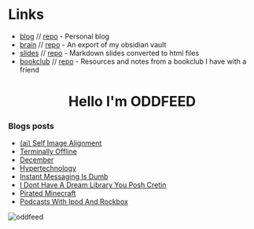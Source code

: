 # Links
- [blog](https://oddfeed.github.io/blog/) // [repo](https://github.com/oddfeed/blog) - Personal blog
- [brain](https://oddfeed.github.io/brain/index.html) // [repo](https://github.com/oddfeed/brain) - An export of my obsidian vault
- [slides](https://oddfeed.github.io/slides/) // [repo](https://github.com/oddfeed/slides) - Markdown slides converted to html files 
- [bookclub](https://oddfeed.github.io/bookclub/) // [repo](https://github.com/oddfeed/bookclub) - Resources and notes from a bookclub I have with a friend

<h1 align="center">Hello I'm ODDFEED</h1>

### Blogs posts
<!-- BLOG-POST-LIST:START -->
- [&lpar;ai&rpar; Self Image Alignment](https://oddfeed.github.io/blog/(AI)-self-image-alignment/)
- [Terminally Offline](https://oddfeed.github.io/blog/Terminally-offline/)
- [December](https://oddfeed.github.io/blog/December/)
- [Hypertechnology](https://oddfeed.github.io/blog/hypertechnology/)
- [Instant Messaging Is Dumb](https://oddfeed.github.io/blog/Instant-messaging-is-dumb/)
- [I Dont Have A Dream Library You Posh Cretin](https://oddfeed.github.io/blog/I-dont-have-a-dream-library-you-posh-cretin/)
- [Pirated Minecraft](https://oddfeed.github.io/blog/Pirated-Minecraft/)
- [Podcasts With Ipod And Rockbox](https://oddfeed.github.io/blog/Podcasts-with-ipod-and-rockbox/)
<!-- BLOG-POST-LIST:END -->

<p><img align="center" src="https://github-readme-streak-stats.herokuapp.com/?user=oddfeed&hide_border=true&mode=weekly&card_width=850" alt="oddfeed" /></p>
<!-- <p><img align="center" src="https://github-readme-stats.vercel.app/api/top-langs?username=oddfeed&show_icons=true&locale=en&layout=compact" alt="oddfeed" /></p> -->

